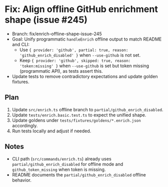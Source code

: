 # Fix: Align offline GitHub enrichment shape (issue #245)

- Branch: fix/enrich-offline-shape-issue-245
- Goal: Unify programmatic `handleEnrich` offline output to match README and CLI:
  - Use `{ provider: 'github', partial: true, reason: 'github_enrich_disabled' }` when `--use-github` is not set.
  - Keep `{ provider: 'github', skipped: true, reason: 'token:missing' }` when `--use-github` is set but token missing (programmatic API), as tests assert this.
- Update tests to remove contradictory expectations and update golden fixtures.

## Plan

1. Update `src/enrich.ts` offline branch to `partial/github_enrich_disabled`.
2. Update `tests/enrich.basic.test.ts` to expect the unified shape.
3. Update goldens under `tests/fixtures/goldens/*.enrich.json` accordingly.
4. Run tests locally and adjust if needed.

## Notes

- CLI path (`src/commands/enrich.ts`) already uses `partial/github_enrich_disabled` for offline mode and `github_token_missing` when token is missing.
- README documents the `partial/github_enrich_disabled` offline behavior.

